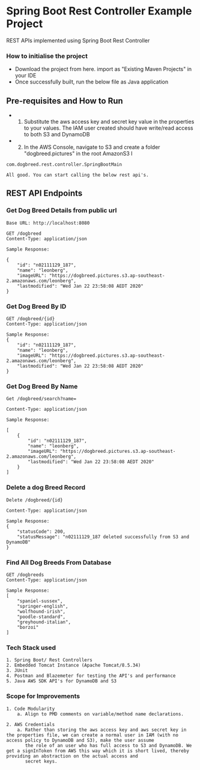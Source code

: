 # Spring Boot Rest Controller Example Project
REST APIs implemented using Spring Boot Rest Controller

### How to initialise the project

* Download the project from here. import as "Existing Maven Projects" in your IDE
* Once successfully built, run the below file as Java application 

## Pre-requisites and How to Run

* 1. Substitute the aws access key and secret key value in the properties to your values. The IAM user created
     should have write/read access to both S3 and DynamoDB

* 2. In the AWS Console, navigate to S3 and create a folder "dogbreed.pictures" in the root AmazonS3 I
```
com.dogbreed.rest.controller.SpringBootMain

All good. You can start calling the below rest api's.
```

## REST API Endpoints

### Get Dog Breed Details from public url

```
Base URL: http://localhost:8080
```

```
GET /dogbreed
Content-Type: application/json

Sample Response: 

{
    "id": "n02111129_187",
    "name": "leonberg",
    "imageURL": "https://dogbreed.pictures.s3.ap-southeast-2.amazonaws.com/leonberg",
    "lastmodified": "Wed Jan 22 23:58:08 AEDT 2020"
}

```

### Get Dog Breed By ID
```
GET /dogbreed/{id}
Content-Type: application/json

Sample Response:
{
    "id": "n02111129_187",
    "name": "leonberg",
    "imageURL": "https://dogbreed.pictures.s3.ap-southeast-2.amazonaws.com/leonberg",
    "lastmodified": "Wed Jan 22 23:58:08 AEDT 2020"
}

```

### Get Dog Breed By Name
```
Get /dogbreed/search?name=

Content-Type: application/json

Sample Response:

[
    {
        "id": "n02111129_187",
        "name": "leonberg",
        "imageURL": "https://dogbreed.pictures.s3.ap-southeast-2.amazonaws.com/leonberg",
        "lastmodified": "Wed Jan 22 23:58:08 AEDT 2020"
    }
]
```

### Delete a dog Breed Record
```
Delete /dogbreed/{id}

Content-Type: application/json

Sample Response:
{
    "statusCode": 200,
    "statusMessage": "n02111129_187 deleted successfully from S3 and  DynamoDB"
}
```

### Find All Dog Breeds From Database
```
GET /dogbreeds
Content-Type: application/json

Sample Response:
[
    "spaniel-sussex",
    "springer-english",
    "wolfhound-irish",
    "poodle-standard",
    "greyhound-italian",
    "borzoi"
]
```

### Tech Stack used
```
1. Spring Boot/ Rest Controllers
2. Embedded Tomcat Instance (Apache Tomcat/8.5.34)
3. JUnit
4. Postman and Blazemeter for testing the API's and performance
5. Java AWS SDK API's for DynamoDB and S3
```
### Scope for Improvements
```
1. Code Modularity 
	a. Align to PMD comments on variable/method name declarations.

2. AWS Credentials
	a. Rather than storing the aws access key and aws secret key in the properties file, we can create a normal user in IAM (with no access policy to DynamoDB and S3), make the user assume
	   the role of an user who has full access to S3 and DynamoDB. We get a signInToken from AWS this way which it is short lived, thereby providing an abstraction on the actual access and 
	   secret keys. 
```

